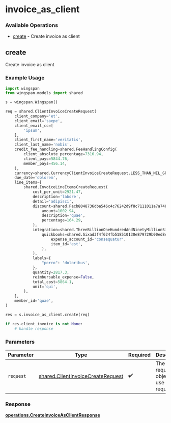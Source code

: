# invoice_as_client

### Available Operations

* [create](#create) - Create invoice as client

## create

Create invoice as client

### Example Usage

```python
import wingspan
from wingspan.models import shared

s = wingspan.Wingspan()

req = shared.ClientInvoiceCreateRequest(
    client_company='et',
    client_email='saepe',
    client_email_cc=[
        'ipsum',
    ],
    client_first_name='veritatis',
    client_last_name='nobis',
    credit_fee_handling=shared.FeeHandlingConfig(
        client_absolute_percentage=7316.94,
        client_pays=5844.76,
        member_pays=456.14,
    ),
    currency=shared.CurrencyClientInvoiceCreateRequest.LESS_THAN_NIL_GREATER_THAN_,
    due_date='dolorem',
    line_items=[
        shared.InvoiceLineItemsCreateRequest(
            cost_per_unit=2921.47,
            description='labore',
            detail='adipisci',
            discount=shared.Facb8048736dba546c4c76242d9f8c7111011a7a7483528f37d80226698a1f2b(
                amount=1002.94,
                description='quae',
                percentage=164.29,
            ),
            integration=shared.ThreeBillionOneHundredAndNinetyMillionSixHundredAndEightyFiveThousandEightHundredAndThirtyTwoa4970525ea5b0803efff0b36a0202062e1fd8a0bc187acbe156461(
                quickbooks=shared.Sixad3f4f624fb518510130e879729b00ed8c237d1cebc5477abf34ac340a6424d(
                    expense_account_id='consequatur',
                    item_id='est',
                ),
            ),
            labels={
                "porro": 'doloribus',
            },
            quantity=2817.3,
            reimbursable_expense=False,
            total_cost=5864.1,
            unit='qui',
        ),
    ],
    member_id='quae',
)

res = s.invoice_as_client.create(req)

if res.client_invoice is not None:
    # handle response
```

### Parameters

| Parameter                                                                              | Type                                                                                   | Required                                                                               | Description                                                                            |
| -------------------------------------------------------------------------------------- | -------------------------------------------------------------------------------------- | -------------------------------------------------------------------------------------- | -------------------------------------------------------------------------------------- |
| `request`                                                                              | [shared.ClientInvoiceCreateRequest](../../models/shared/clientinvoicecreaterequest.md) | :heavy_check_mark:                                                                     | The request object to use for the request.                                             |


### Response

**[operations.CreateInvoiceAsClientResponse](../../models/operations/createinvoiceasclientresponse.md)**

